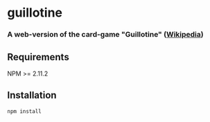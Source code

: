 guillotine
==========

### A web-version of the card-game "Guillotine" ([Wikipedia](https://de.wikipedia.org/wiki/Guillotine_%28Spiel%29))

## Requirements

NPM >= 2.11.2

## Installation

    npm install
